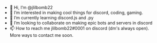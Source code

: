 - 👋 Hi, I’m @jlilbomb22
- 👀 I’m interested in making cool things for discord, coding, gaming.
- 🌱 I’m currently learning discord.js and .py
- 💞️ I’m looking to collaborate on making epic bots and servers in discord
- 📫 How to reach me jlilbomb22#0001 on discord (dm's always open). More ways to contact me soon.

<!---
jlilbomb22/jlilbomb22 is a ✨ special ✨ repository because its `README.md` (this file) appears on your GitHub profile.
You can click the Preview link to take a look at your changes.
--->
